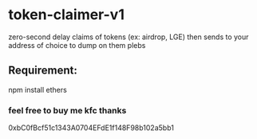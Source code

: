 # token-claimer-v1
zero-second delay claims of tokens (ex: airdrop, LGE) then sends to your address of choice to dump on them plebs

## Requirement: 
npm install ethers

### feel free to buy me kfc thanks
0xbC0fBcf51c1343A0704EFdE1f148F98b102a5bb1
